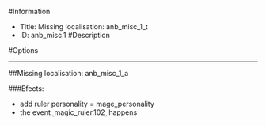 #Information
 - Title: Missing localisation: anb_misc_1_t
 - ID: anb_misc.1
#Description

#Options

___
##Missing localisation: anb_misc_1_a

###Efects:<ul><li>add ruler personality = mage_personality</li><li>the event ˻magic_ruler.102˼ happens</li></ul>
